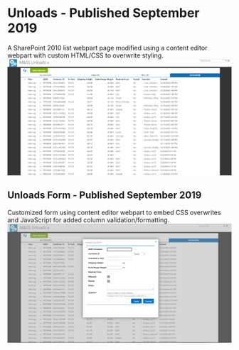 # Unloads - Published September 2019
A SharePoint 2010 list webpart page modified using a content editor webpart with custom HTML/CSS to overwrite styling.
![Unloads](https://github.com/JordonOsborne/Eastman/blob/main/Unloads/SharePoint%202010/Unloads.png)

## Unloads Form - Published September 2019
Customized form using content editor webpart to embed CSS overwrites and JavaScript for added column validation/formatting.
![Unloads Form](https://github.com/JordonOsborne/Eastman/blob/main/Unloads/SharePoint%202010/Unloads_Form.png)
